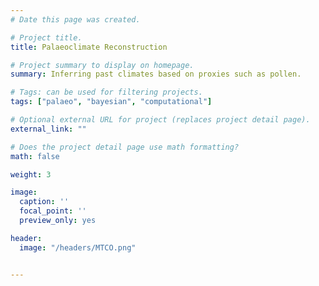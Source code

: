 ```yaml
---
# Date this page was created.

# Project title.
title: Palaeoclimate Reconstruction

# Project summary to display on homepage.
summary: Inferring past climates based on proxies such as pollen.

# Tags: can be used for filtering projects.
tags: ["palaeo", "bayesian", "computational"]

# Optional external URL for project (replaces project detail page).
external_link: ""

# Does the project detail page use math formatting?
math: false

weight: 3

image:
  caption: ''
  focal_point: ''
  preview_only: yes

header:
  image: "/headers/MTCO.png"


---
```


